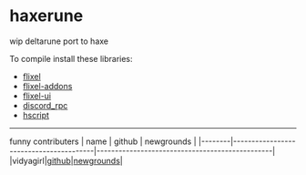 # haxerune
wip deltarune port to haxe 

To compile install these libraries:
* [flixel](https://lib.haxe.org/p/flixel/4.9.0)
* [flixel-addons](https://lib.haxe.org/p/flixel-addons/)
* [flixel-ui](https://lib.haxe.org/p/flixel-ui/1.0.2/)
* [discord_rpc](https://github.com/Aidan63/linc_discord-rpc)
* [hscript](https://lib.haxe.org/p/hscript)
---
funny contributers
| name   | github                                 | newgrounds                                     |
|--------|----------------------------------------|------------------------------------------------|
|vidyagirl|[github](https://github.com/vidyagirl)|[newgrounds](https://radiantnora.newgrounds.com/)|
